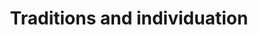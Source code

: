 ---
title: 'Traditions and individuation'
order: 3
template: coltrane/group-nav.html
publish_date: 2024-07-30 20:20:01
---